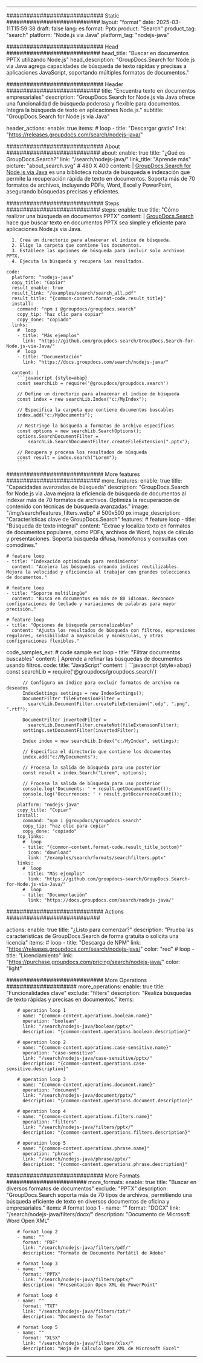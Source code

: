 
---
############################# Static ############################
layout: "format"
date:  2025-03-11T15:59:38
draft: false
lang: es
format: Pptx
product: "Search"
product_tag: "search"
platform: "Node.js via Java"
platform_tag: "nodejs-java"

############################# Head ############################
head_title: "Buscar en documentos PPTX utilizando Node.js"
head_description: "GroupDocs.Search for Node.js via Java agrega capacidades de búsqueda de texto rápidas y precisas a aplicaciones JavaScript, soportando múltiples formatos de documentos."

############################# Header ############################
title: "Encuentra texto en documentos empresariales" 
description: "GroupDocs.Search for Node.js via Java ofrece una funcionalidad de búsqueda poderosa y flexible para documentos. Integra la búsqueda de texto en aplicaciones Node.js."
subtitle: "GroupDocs.Search for Node.js via Java" 

header_actions:
  enable: true
  items:
    #  loop
    - title: "Descargar gratis"
      link: "https://releases.groupdocs.com/search/nodejs-java/"
      
############################# About ############################
about:
    enable: true
    title: "¿Qué es GroupDocs.Search?"
    link: "/search/nodejs-java/"
    link_title: "Aprende más"
    picture: "about_search.svg" # 480 X 400
    content: |
       [GroupDocs.Search for Node.js via Java](/search/nodejs-java/) es una biblioteca robusta de búsqueda e indexación que permite la recuperación rápida de texto en documentos. Soporta más de 70 formatos de archivos, incluyendo PDFs, Word, Excel y PowerPoint, asegurando búsquedas precisas y eficientes.

############################# Steps ############################
steps:
    enable: true
    title: "Cómo realizar una búsqueda en documentos PPTX"
    content: |
      [GroupDocs.Search](/search/nodejs-java/) hace que buscar texto en documentos PPTX sea simple y eficiente para aplicaciones Node.js via Java.
      
      1. Crea un directorio para almacenar el índice de búsqueda.
      2. Elige la carpeta que contiene los documentos.
      3. Establece las opciones de búsqueda para incluir solo archivos PPTX.
      4. Ejecuta la búsqueda y recupera los resultados.
   
    code:
      platform: "nodejs-java"
      copy_title: "Copiar"
      result_enable: true
      result_link: "/examples/search/search_all.pdf"
      result_title: "{common-content.format-code.result_title}"
      install:
        command: "npm i @groupdocs/groupdocs.search"
        copy_tip: "haz clic para copiar"
        copy_done: "copiado"
      links:
        #  loop
        - title: "Más ejemplos"
          link: "https://github.com/groupdocs-search/GroupDocs.Search-for-Node.js-via-Java/"
        #  loop
        - title: "Documentación"
          link: "https://docs.groupdocs.com/search/nodejs-java/"
          
      content: |
        ```javascript {style=abap}
        const searchLib = require('@groupdocs/groupdocs.search')

        // Define un directorio para almacenar el índice de búsqueda
        const index = new searchLib.Index("c:/MyIndex");

        // Especifica la carpeta que contiene documentos buscables
        index.add("c:/MyDocuments");

        // Restringe la búsqueda a formatos de archivo específicos
        const options = new searchLib.SearchOptions();
        options.SearchDocumentFilter = 
            searchLib.SearchDocumentFilter.createFileExtension(".pptx");

        // Recupera y procesa los resultados de búsqueda
        const result = index.search("Lorem");
        ```            

############################# More features ############################
more_features:
  enable: true
  title: "Capacidades avanzadas de búsqueda"
  description: "GroupDocs.Search for Node.js via Java mejora la eficiencia de búsqueda de documentos al indexar más de 70 formatos de archivos. Optimiza la recuperación de contenido con técnicas de búsqueda avanzadas."
  image: "/img/search/features_filters.webp" # 500x500 px
  image_description: "Características clave de GroupDocs.Search"
  features:
    # feature loop
    - title: "Búsqueda de texto integral"
      content: "Extrae y localiza texto en formatos de documentos populares, como PDFs, archivos de Word, hojas de cálculo y presentaciones. Soporta búsqueda difusa, homófonos y consultas con comodines."

    # feature loop
    - title: "Indexación optimizada para rendimiento"
      content: "Acelera las búsquedas creando índices reutilizables. Mejora la velocidad y eficiencia al trabajar con grandes colecciones de documentos."

    # feature loop
    - title: "Soporte multilingüe"
      content: "Busca en documentos en más de 80 idiomas. Reconoce configuraciones de teclado y variaciones de palabras para mayor precisión."

    # feature loop
    - title: "Opciones de búsqueda personalizables"
      content: "Ajusta los resultados de búsqueda con filtros, expresiones regulares, sensibilidad a mayúsculas y minúsculas, y otras configuraciones flexibles."
      
  code_samples_ext:
    # code sample ext loop
    - title: "Filtrar documentos buscables"
      content: |
        Aprende a refinar las búsquedas de documentos usando filtros.
      code:
        title: "JavaScript"
        content: |
          ```javascript {style=abap}
          const searchLib = require('@groupdocs/groupdocs.search')
          
          // Configura un índice para excluir formatos de archivo no deseados
          IndexSettings settings = new IndexSettings();
          DocumentFilter fileExtensionFilter = 
            searchLib.DocumentFilter.createFileExtension(".odp", ".png", ".rtf");

          DocumentFilter invertedFilter = 
            searchLib.DocumentFilter.createNot(fileExtensionFilter);
          settings.setDocumentFilter(invertedFilter);

          Index index = new searchLib.Index("c:/MyIndex", settings);
              
          // Especifica el directorio que contiene los documentos
          index.add("c:/MyDocuments");

          // Procesa la salida de búsqueda para uso posterior
          const result = index.Search("Lorem", options);
          
          // Procesa la salida de búsqueda para uso posterior
          console.log('Documents: ' + result.getDocumentCount());
          console.log('Occurrences: ' + result.getOccurrenceCount());
          ```
        platform: "nodejs-java"
        copy_title: "Copiar"
        install:
          command: "npm i @groupdocs/groupdocs.search"
          copy_tip: "haz clic para copiar"
          copy_done: "copiado"
        top_links:
          #  loop
          - title: "{common-content.format-code.result_title_bottom}"
            icon: "download"
            link: "/examples/search/formats/searchfilters.pptx"
        links:
          #  loop
          - title: "Más ejemplos"
            link: "https://github.com/groupdocs-search/GroupDocs.Search-for-Node.js-via-Java/"
          #  loop
          - title: "Documentación"
            link: "https://docs.groupdocs.com/search/nodejs-java/"
            

            


############################# Actions ############################

actions:
  enable: true
  title: "¿Listo para comenzar?"
  description: "Prueba las características de GroupDocs.Search de forma gratuita o solicita una licencia"
  items:
    #  loop
    - title: "Descarga de NPM"
      link: "https://releases.groupdocs.com/search/nodejs-java/"
      color: "red"
        #  loop
    - title: "Licenciamiento"
      link: "https://purchase.groupdocs.com/pricing/search/nodejs-java/"
      color: "light"


############################# More Operations #####################
more_operations:
    enable: true
    title: "Funcionalidades clave"
    exclude: "filters"
    description: "Realiza búsquedas de texto rápidas y precisas en documentos."
    items: 
          
        # operation loop 1
        - name: "{common-content.operations.boolean.name}"
          operation: "boolean"
          link: "/search/nodejs-java/boolean/pptx/"
          description: "{common-content.operations.boolean.description}"

        # operation loop 2
        - name: "{common-content.operations.case-sensitive.name}"
          operation: "case-sensitive"
          link: "/search/nodejs-java/case-sensitive/pptx/"
          description: "{common-content.operations.case-sensitive.description}"

        # operation loop 3
        - name: "{common-content.operations.document.name}"
          operation: "document"
          link: "/search/nodejs-java/document/pptx/"
          description: "{common-content.operations.document.description}"

        # operation loop 4
        - name: "{common-content.operations.filters.name}"
          operation: "filters"
          link: "/search/nodejs-java/filters/pptx/"
          description: "{common-content.operations.filters.description}"

        # operation loop 5
        - name: "{common-content.operations.phrase.name}"
          operation: "phrase"
          link: "/search/nodejs-java/phrase/pptx/"
          description: "{common-content.operations.phrase.description}"
          
        
          
############################# More Formats ########################
more_formats:
    enable: true
    title: "Buscar en diversos formatos de documentos"
    exclude: "PPTX"
    description: "GroupDocs.Search soporta más de 70 tipos de archivos, permitiendo una búsqueda eficiente de texto en diversos documentos de oficina y empresariales."
    items: 
        # format loop 1
        - name: ""
          format: "DOCX"
          link: "/search/nodejs-java/filters/docx/"
          description: "Documento de Microsoft Word Open XML"
          
        # format loop 2
        - name: ""
          format: "PDF"
          link: "/search/nodejs-java/filters/pdf/"
          description: "Formato de Documento Portátil de Adobe"
          
        # format loop 3
        - name: ""
          format: "PPTX"
          link: "/search/nodejs-java/filters/pptx/"
          description: "Presentación Open XML de PowerPoint"

        # format loop 4
        - name: ""
          format: "TXT"
          link: "/search/nodejs-java/filters/txt/"
          description: "Documento de Texto"
          
        # format loop 5
        - name: ""
          format: "XLSX"
          link: "/search/nodejs-java/filters/xlsx/"
          description: "Hoja de Cálculo Open XML de Microsoft Excel"
  

---